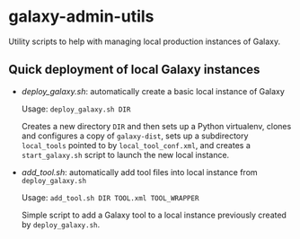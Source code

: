 galaxy-admin-utils
==================

Utility scripts to help with managing local production instances of Galaxy.

Quick deployment of local Galaxy instances
------------------------------------------

 * _deploy_galaxy.sh_: automatically create a basic local instance of Galaxy

   Usage: `deploy_galaxy.sh DIR`

   Creates a new directory `DIR` and then sets up a Python virtualenv, clones
   and configures a copy of `galaxy-dist`, sets up a subdirectory `local_tools`
   pointed to by `local_tool_conf.xml`, and creates a `start_galaxy.sh` script
   to launch the new local instance.

 * _add_tool.sh_: automatically add tool files into local instance from `deploy_galaxy.sh`

   Usage: `add_tool.sh DIR TOOL.xml TOOL_WRAPPER`

   Simple script to add a Galaxy tool to a local instance previously created by
   `deploy_galaxy.sh`.

